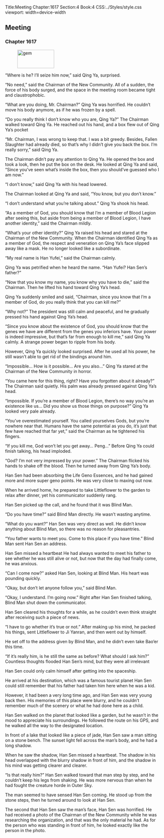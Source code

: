 Title:Meeting 
Chapter:1617 
Section:4 
Book:4 
CSS:../Styles/style.css 
viewport: width=device-width
  
## Meeting
### Chapter 1617
  
<figure>
	<img src="../Images/gem.gif" alt="gem" id="gem" width="120" height="60" />
</figure>
  

  
“Where is he? I’ll seize him now,” said Qing Ya, surprised.

“No need,” said the Chairman of the New Community. All of a sudden, the force of his body surged, and the space in the meeting room became tight and claustrophobic.

“What are you doing, Mr. Chairman?” Qing Ya was horrified. He couldn’t move his body anymore, as if he was frozen by a spell.

“Do you really think I don’t know who you are, Qing Ya?” The Chairman walked toward Qing Ya. He reached out his hand, and a box flew out of Qing Ya’s pocket

“Mr. Chairman, I was wrong to keep that. I was a bit greedy. Besides, Fallen Slaughter had already died, so that’s why I didn’t give you back the box. I’m really sorry,” said Qing Ya.

The Chairman didn’t pay any attention to Qing Ya. He opened the box and took a look, then he put the box on the desk. He looked at Qing Ya and said, “Since you’ve seen what’s inside the box, then you should’ve guessed who I am now.”

“I don’t know,” said Qing Ya with his head lowered.

The Chairman looked at Qing Ya and said, “You know, but you don’t know.”

“I don’t understand what you’re talking about.” Qing Ya shook his head.

“As a member of God, you should know that I’m a member of Blood Legion after seeing this, but aside from being a member of Blood Legion, I have another identity,” said the Chairman mildly.

“What’s your other identity?” Qing Ya raised his head and stared at the Chairman of the New Community. When the Chairman identified Qing Ya as a member of God, the respect and veneration on Qing Ya’s face slipped away like a mask. He no longer looked like a subordinate.

“My real name is Han Yufei,” said the Chairman calmly.

Qing Ya was petrified when he heard the name. “Han Yufei? Han Sen’s father?”



“Now that you know my name, you know why you have to die,” said the Chairman. Then he lifted his hand toward Qing Ya’s head.

Qing Ya suddenly smiled and said, “Chairman, since you know that I’m a member of God, do you really think that you can kill me?”

“Why not?” The president was still calm and peaceful, and he gradually pressed his hand against Qing Ya’s head.

“Since you know about the existence of God, you should know that the genes we have are different from the genes you inferiors have. Your power is indeed impressive, but that’s far from enough to kill me,” said Qing Ya calmly. A strange power began to ripple from his body.

However, Qing Ya quickly looked surprised. After he used all his power, he still wasn’t able to get rid of the bindings around him.

“Impossible… How is it possible… Are you also…” Qing Ya stared at the Chairman of the New Community in horror.

“You came here for this thing, right? Have you forgotten about it already?” The Chairman said quietly. His palm was already pressed against Qing Ya’s head.

“Impossible. If you’re a member of Blood Legion, there’s no way you’re an existence like us… Did you show us those things on purpose?” Qing Ya looked very pale already.

“You’ve overestimated yourself. You called yourselves Gods, but you’re nowhere near that. Humans have the same potential as you do, it’s just that few have reached that far yet,” said the Chairman as he tightened his fingers.

“If you kill me, God won’t let you get away… Peng…” Before Qing Ya could finish talking, his head imploded.

“God? I’m not very impressed by your power.” The Chairman flicked his hands to shake off the blood. Then he turned away from Qing Ya’s body.

Han Sen had been absorbing the Life Geno Essences, and he had gained more and more super geno points. He was very close to maxing out now.

When he arrived home, he prepared to take Littleflower to the garden to relax after dinner, yet his communicator suddenly rang.

Han Sen picked up the call, and he found that it was Blind Man.

“Do you have time?” said Blind Man directly. He wasn’t wasting anytime.

“What do you want?” Han Sen was very direct as well. He didn’t know anything about Blind Man, so there was no reason for pleasantries.

“You father wants to meet you. Come to this place if you have time.” Blind Man sent Han Sen an address.

Han Sen missed a heartbeat He had always wanted to meet his father to see whether he was still alive or not, but now that the day had finally come, he was anxious.

“Can I come now?” asked Han Sen, looking at Blind Man. His heart was pounding quickly.

“Okay, but don’t let anyone follow you,” said Blind Man.

“Okay, I understand. I’m going now.” Right after Han Sen finished talking, Blind Man shut down the communicator.

Han Sen cleared his thoughts for a while, as he couldn’t even think straight after receiving such a piece of news.



“I have to go whether it’s true or not.” After making up his mind, he packed his things, sent Littleflower to Ji Yanran, and then went out by himself.

He set off to the address given by Blind Man, and he didn’t even take Bao’er this time.

“If it’s really him, is he still the same as before? What should I ask him?” Countless thoughts flooded Han Sen’s mind, but they were all irrelevant

Han Sen could only calm himself after getting into the spaceship.

He arrived at his destination, which was a famous tourist planet Han Sen could still remember that his father had taken him here when he was a kid.

However, it had been a very long time ago, and Han Sen was very young back then. His memories of this place were blurry, and he couldn’t remember much of the scenery or what he had done here as a child.

Han Sen walked on the planet that looked like a garden, but he wasn’t in the mood to appreciate his surroundings. He followed the route on his GPS, and he walked all the way to the designated location.

In front of a lake that looked like a piece of jade, Han Sen saw a man sitting on a stone bench. The sunset light fell across the man’s body, and he had a long shadow.

When he saw the shadow, Han Sen missed a heartbeat. The shadow in his head overlapped with the blurry shadow in front of him, and the shadow in his mind was getting clearer and clearer.

“Is that really him?” Han Sen walked toward that man step by step, and he couldn’t keep his legs from shaking. He was more nervous than when he had fought the creature horde in Outer Sky.

The man seemed to have sensed Han Sen coming. He stood up from the stone steps, then he turned around to look at Han Sen.

The second that Han Sen saw the man’s face, Han Sen was horrified. He had received a photo of the Chairman of the New Community while he was researching the organization, and that was the only material he had. As for the person who was standing in front of him, he looked exactly like the person in the photo.